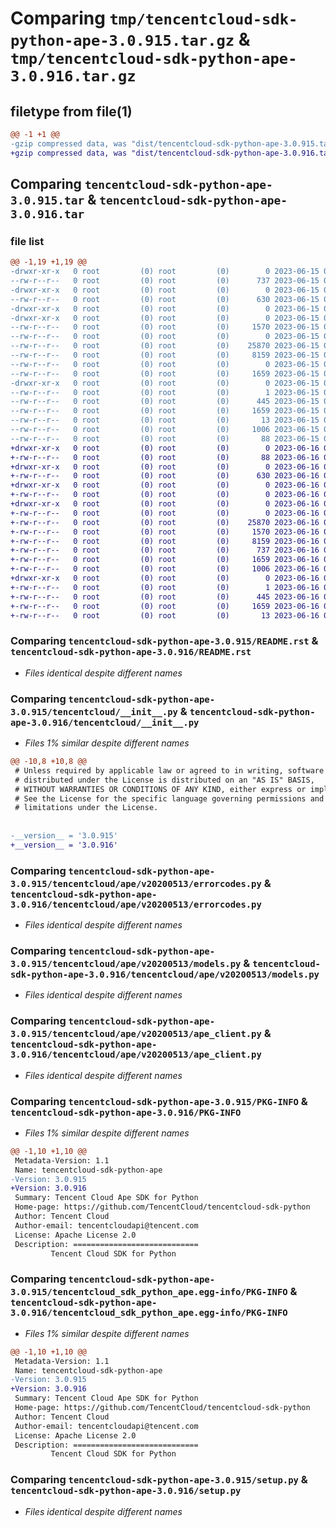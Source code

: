 # Comparing `tmp/tencentcloud-sdk-python-ape-3.0.915.tar.gz` & `tmp/tencentcloud-sdk-python-ape-3.0.916.tar.gz`

## filetype from file(1)

```diff
@@ -1 +1 @@
-gzip compressed data, was "dist/tencentcloud-sdk-python-ape-3.0.915.tar", last modified: Thu Jun 15 00:17:27 2023, max compression
+gzip compressed data, was "dist/tencentcloud-sdk-python-ape-3.0.916.tar", last modified: Fri Jun 16 00:26:30 2023, max compression
```

## Comparing `tencentcloud-sdk-python-ape-3.0.915.tar` & `tencentcloud-sdk-python-ape-3.0.916.tar`

### file list

```diff
@@ -1,19 +1,19 @@
-drwxr-xr-x   0 root         (0) root         (0)        0 2023-06-15 00:17:27.000000 tencentcloud-sdk-python-ape-3.0.915/
--rw-r--r--   0 root         (0) root         (0)      737 2023-06-15 00:17:27.000000 tencentcloud-sdk-python-ape-3.0.915/README.rst
-drwxr-xr-x   0 root         (0) root         (0)        0 2023-06-15 00:17:27.000000 tencentcloud-sdk-python-ape-3.0.915/tencentcloud/
--rw-r--r--   0 root         (0) root         (0)      630 2023-06-15 00:17:27.000000 tencentcloud-sdk-python-ape-3.0.915/tencentcloud/__init__.py
-drwxr-xr-x   0 root         (0) root         (0)        0 2023-06-15 00:17:27.000000 tencentcloud-sdk-python-ape-3.0.915/tencentcloud/ape/
-drwxr-xr-x   0 root         (0) root         (0)        0 2023-06-15 00:17:27.000000 tencentcloud-sdk-python-ape-3.0.915/tencentcloud/ape/v20200513/
--rw-r--r--   0 root         (0) root         (0)     1570 2023-06-15 00:17:27.000000 tencentcloud-sdk-python-ape-3.0.915/tencentcloud/ape/v20200513/errorcodes.py
--rw-r--r--   0 root         (0) root         (0)        0 2023-06-15 00:17:27.000000 tencentcloud-sdk-python-ape-3.0.915/tencentcloud/ape/v20200513/__init__.py
--rw-r--r--   0 root         (0) root         (0)    25870 2023-06-15 00:17:27.000000 tencentcloud-sdk-python-ape-3.0.915/tencentcloud/ape/v20200513/models.py
--rw-r--r--   0 root         (0) root         (0)     8159 2023-06-15 00:17:27.000000 tencentcloud-sdk-python-ape-3.0.915/tencentcloud/ape/v20200513/ape_client.py
--rw-r--r--   0 root         (0) root         (0)        0 2023-06-15 00:17:27.000000 tencentcloud-sdk-python-ape-3.0.915/tencentcloud/ape/__init__.py
--rw-r--r--   0 root         (0) root         (0)     1659 2023-06-15 00:17:27.000000 tencentcloud-sdk-python-ape-3.0.915/PKG-INFO
-drwxr-xr-x   0 root         (0) root         (0)        0 2023-06-15 00:17:27.000000 tencentcloud-sdk-python-ape-3.0.915/tencentcloud_sdk_python_ape.egg-info/
--rw-r--r--   0 root         (0) root         (0)        1 2023-06-15 00:17:27.000000 tencentcloud-sdk-python-ape-3.0.915/tencentcloud_sdk_python_ape.egg-info/dependency_links.txt
--rw-r--r--   0 root         (0) root         (0)      445 2023-06-15 00:17:27.000000 tencentcloud-sdk-python-ape-3.0.915/tencentcloud_sdk_python_ape.egg-info/SOURCES.txt
--rw-r--r--   0 root         (0) root         (0)     1659 2023-06-15 00:17:27.000000 tencentcloud-sdk-python-ape-3.0.915/tencentcloud_sdk_python_ape.egg-info/PKG-INFO
--rw-r--r--   0 root         (0) root         (0)       13 2023-06-15 00:17:27.000000 tencentcloud-sdk-python-ape-3.0.915/tencentcloud_sdk_python_ape.egg-info/top_level.txt
--rw-r--r--   0 root         (0) root         (0)     1006 2023-06-15 00:17:27.000000 tencentcloud-sdk-python-ape-3.0.915/setup.py
--rw-r--r--   0 root         (0) root         (0)       88 2023-06-15 00:17:27.000000 tencentcloud-sdk-python-ape-3.0.915/setup.cfg
+drwxr-xr-x   0 root         (0) root         (0)        0 2023-06-16 00:26:30.000000 tencentcloud-sdk-python-ape-3.0.916/
+-rw-r--r--   0 root         (0) root         (0)       88 2023-06-16 00:26:30.000000 tencentcloud-sdk-python-ape-3.0.916/setup.cfg
+drwxr-xr-x   0 root         (0) root         (0)        0 2023-06-16 00:26:30.000000 tencentcloud-sdk-python-ape-3.0.916/tencentcloud/
+-rw-r--r--   0 root         (0) root         (0)      630 2023-06-16 00:26:30.000000 tencentcloud-sdk-python-ape-3.0.916/tencentcloud/__init__.py
+drwxr-xr-x   0 root         (0) root         (0)        0 2023-06-16 00:26:30.000000 tencentcloud-sdk-python-ape-3.0.916/tencentcloud/ape/
+-rw-r--r--   0 root         (0) root         (0)        0 2023-06-16 00:26:30.000000 tencentcloud-sdk-python-ape-3.0.916/tencentcloud/ape/__init__.py
+drwxr-xr-x   0 root         (0) root         (0)        0 2023-06-16 00:26:30.000000 tencentcloud-sdk-python-ape-3.0.916/tencentcloud/ape/v20200513/
+-rw-r--r--   0 root         (0) root         (0)        0 2023-06-16 00:26:30.000000 tencentcloud-sdk-python-ape-3.0.916/tencentcloud/ape/v20200513/__init__.py
+-rw-r--r--   0 root         (0) root         (0)    25870 2023-06-16 00:26:30.000000 tencentcloud-sdk-python-ape-3.0.916/tencentcloud/ape/v20200513/models.py
+-rw-r--r--   0 root         (0) root         (0)     1570 2023-06-16 00:26:30.000000 tencentcloud-sdk-python-ape-3.0.916/tencentcloud/ape/v20200513/errorcodes.py
+-rw-r--r--   0 root         (0) root         (0)     8159 2023-06-16 00:26:30.000000 tencentcloud-sdk-python-ape-3.0.916/tencentcloud/ape/v20200513/ape_client.py
+-rw-r--r--   0 root         (0) root         (0)      737 2023-06-16 00:26:30.000000 tencentcloud-sdk-python-ape-3.0.916/README.rst
+-rw-r--r--   0 root         (0) root         (0)     1659 2023-06-16 00:26:30.000000 tencentcloud-sdk-python-ape-3.0.916/PKG-INFO
+-rw-r--r--   0 root         (0) root         (0)     1006 2023-06-16 00:26:30.000000 tencentcloud-sdk-python-ape-3.0.916/setup.py
+drwxr-xr-x   0 root         (0) root         (0)        0 2023-06-16 00:26:30.000000 tencentcloud-sdk-python-ape-3.0.916/tencentcloud_sdk_python_ape.egg-info/
+-rw-r--r--   0 root         (0) root         (0)        1 2023-06-16 00:26:30.000000 tencentcloud-sdk-python-ape-3.0.916/tencentcloud_sdk_python_ape.egg-info/dependency_links.txt
+-rw-r--r--   0 root         (0) root         (0)      445 2023-06-16 00:26:30.000000 tencentcloud-sdk-python-ape-3.0.916/tencentcloud_sdk_python_ape.egg-info/SOURCES.txt
+-rw-r--r--   0 root         (0) root         (0)     1659 2023-06-16 00:26:30.000000 tencentcloud-sdk-python-ape-3.0.916/tencentcloud_sdk_python_ape.egg-info/PKG-INFO
+-rw-r--r--   0 root         (0) root         (0)       13 2023-06-16 00:26:30.000000 tencentcloud-sdk-python-ape-3.0.916/tencentcloud_sdk_python_ape.egg-info/top_level.txt
```

### Comparing `tencentcloud-sdk-python-ape-3.0.915/README.rst` & `tencentcloud-sdk-python-ape-3.0.916/README.rst`

 * *Files identical despite different names*

### Comparing `tencentcloud-sdk-python-ape-3.0.915/tencentcloud/__init__.py` & `tencentcloud-sdk-python-ape-3.0.916/tencentcloud/__init__.py`

 * *Files 1% similar despite different names*

```diff
@@ -10,8 +10,8 @@
 # Unless required by applicable law or agreed to in writing, software
 # distributed under the License is distributed on an "AS IS" BASIS,
 # WITHOUT WARRANTIES OR CONDITIONS OF ANY KIND, either express or implied.
 # See the License for the specific language governing permissions and
 # limitations under the License.
 
 
-__version__ = '3.0.915'
+__version__ = '3.0.916'
```

### Comparing `tencentcloud-sdk-python-ape-3.0.915/tencentcloud/ape/v20200513/errorcodes.py` & `tencentcloud-sdk-python-ape-3.0.916/tencentcloud/ape/v20200513/errorcodes.py`

 * *Files identical despite different names*

### Comparing `tencentcloud-sdk-python-ape-3.0.915/tencentcloud/ape/v20200513/models.py` & `tencentcloud-sdk-python-ape-3.0.916/tencentcloud/ape/v20200513/models.py`

 * *Files identical despite different names*

### Comparing `tencentcloud-sdk-python-ape-3.0.915/tencentcloud/ape/v20200513/ape_client.py` & `tencentcloud-sdk-python-ape-3.0.916/tencentcloud/ape/v20200513/ape_client.py`

 * *Files identical despite different names*

### Comparing `tencentcloud-sdk-python-ape-3.0.915/PKG-INFO` & `tencentcloud-sdk-python-ape-3.0.916/PKG-INFO`

 * *Files 1% similar despite different names*

```diff
@@ -1,10 +1,10 @@
 Metadata-Version: 1.1
 Name: tencentcloud-sdk-python-ape
-Version: 3.0.915
+Version: 3.0.916
 Summary: Tencent Cloud Ape SDK for Python
 Home-page: https://github.com/TencentCloud/tencentcloud-sdk-python
 Author: Tencent Cloud
 Author-email: tencentcloudapi@tencent.com
 License: Apache License 2.0
 Description: ============================
         Tencent Cloud SDK for Python
```

### Comparing `tencentcloud-sdk-python-ape-3.0.915/tencentcloud_sdk_python_ape.egg-info/PKG-INFO` & `tencentcloud-sdk-python-ape-3.0.916/tencentcloud_sdk_python_ape.egg-info/PKG-INFO`

 * *Files 1% similar despite different names*

```diff
@@ -1,10 +1,10 @@
 Metadata-Version: 1.1
 Name: tencentcloud-sdk-python-ape
-Version: 3.0.915
+Version: 3.0.916
 Summary: Tencent Cloud Ape SDK for Python
 Home-page: https://github.com/TencentCloud/tencentcloud-sdk-python
 Author: Tencent Cloud
 Author-email: tencentcloudapi@tencent.com
 License: Apache License 2.0
 Description: ============================
         Tencent Cloud SDK for Python
```

### Comparing `tencentcloud-sdk-python-ape-3.0.915/setup.py` & `tencentcloud-sdk-python-ape-3.0.916/setup.py`

 * *Files identical despite different names*

